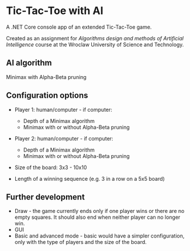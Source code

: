 # Tic-Tac-Toe with AI

A .NET Core console app of an extended Tic-Tac-Toe game.

Created as an assignment for *Algorithms design and methods of Artificial Intelligence* course at the Wroclaw University of Science and Technology.



## AI algorithm

Minimax with Alpha-Beta pruning

## Configuration options

- Player 1: human/computer - if computer:

  - Depth of a Minimax algorithm
  - Minimax with or without Alpha-Beta pruning
- Player 2: human/computer - if computer:

  - Depth of a Minimax algorithm
  - Minimax with or without Alpha-Beta pruning
- Size of the board: 3x3 - 10x10
- Length of a winning sequence (e.g. 3 in a row on a 5x5 board)

## Further development

- Draw - the game currently ends only if one player wins or there are no empty squares. It should also end when neither player can no longer win.
- GUI
- Basic and advanced mode - basic would have a simpler configuration, only with the type of players and the size of the board.
